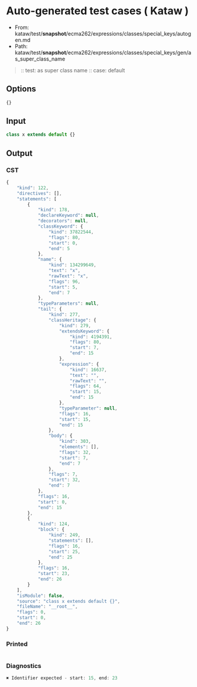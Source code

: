 # Auto-generated test cases ( Kataw )
- From: kataw/test/__snapshot__/ecma262/expressions/classes/special_keys/autogen.md
- Path: kataw/test/__snapshot__/ecma262/expressions/classes/special_keys/gen/as_super_class_name
> :: test: as super class name
> :: case: default
## Options

`````js
{}
`````
## Input

`````js
class x extends default {}
`````
## Output

### CST

```javascript
{
    "kind": 122,
    "directives": [],
    "statements": [
        {
            "kind": 178,
            "declareKeyword": null,
            "decorators": null,
            "classKeyword": {
                "kind": 37822544,
                "flags": 80,
                "start": 0,
                "end": 5
            },
            "name": {
                "kind": 134299649,
                "text": "x",
                "rawText": "x",
                "flags": 96,
                "start": 5,
                "end": 7
            },
            "typeParameters": null,
            "tail": {
                "kind": 277,
                "classHeritage": {
                    "kind": 279,
                    "extendsKeyword": {
                        "kind": 4194391,
                        "flags": 80,
                        "start": 7,
                        "end": 15
                    },
                    "expression": {
                        "kind": 16637,
                        "text": "",
                        "rawText": "",
                        "flags": 64,
                        "start": 15,
                        "end": 15
                    },
                    "typeParameter": null,
                    "flags": 16,
                    "start": 15,
                    "end": 15
                },
                "body": {
                    "kind": 303,
                    "elements": [],
                    "flags": 32,
                    "start": 7,
                    "end": 7
                },
                "flags": 7,
                "start": 32,
                "end": 7
            },
            "flags": 16,
            "start": 0,
            "end": 15
        },
        {
            "kind": 124,
            "block": {
                "kind": 249,
                "statements": [],
                "flags": 16,
                "start": 25,
                "end": 25
            },
            "flags": 16,
            "start": 23,
            "end": 26
        }
    ],
    "isModule": false,
    "source": "class x extends default {}",
    "fileName": "__root__",
    "flags": 0,
    "start": 0,
    "end": 26
}
```

### Printed

```javascript

```

### Diagnostics

```javascript
✖ Identifier expected - start: 15, end: 23

```

